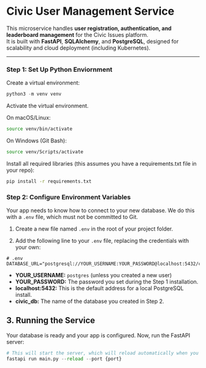 # Civic User Management Service

This microservice handles **user registration, authentication, and leaderboard management** for the Civic Issues platform.  
It is built with **FastAPI**, **SQLAlchemy**, and **PostgreSQL**, designed for scalability and cloud deployment (including Kubernetes).

---

### Step 1: Set Up Python Enviornment
Create a virtual environment:
```python
python3 -m venv venv
```

Activate the virtual environment.

On macOS/Linux:
```bash
source venv/bin/activate
```
On Windows (Git Bash):
```bash
source venv/Scripts/activate
```

Install all required libraries (this assumes you have a requirements.txt file in your repo):
```bash
pip install -r requirements.txt
```

### Step 2: Configure Environment Variables
Your app needs to know how to connect to your new database. We do this with a `.env` file, which must not be committed to Git.

1. Create a new file named `.env` in the root of your project folder.

2. Add the following line to your `.env` file, replacing the credentials with your own:

```plaintext
# .env
DATABASE_URL="postgresql://YOUR_USERNAME:YOUR_PASSWORD@localhost:5432/civic_db"
```
*   **YOUR_USERNAME:** `postgres` (unless you created a new user)
*   **YOUR_PASSWORD:** The password you set during the Step 1 installation.
*   **localhost:5432:** This is the default address for a local PostgreSQL install.
*   **civic_db:** The name of the database you created in Step 2.


## 3. Running the Service
Your database is ready and your app is configured. Now, run the FastAPI server:

```python
# This will start the server, which will reload automatically when you save code
fastapi run main.py --reload --port {port} 
```
